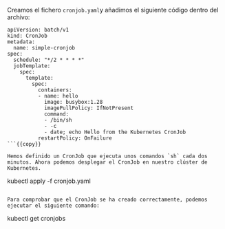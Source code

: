 Creamos el fichero `cronjob.yaml`y añadimos el siguiente código dentro del archivo:

```
apiVersion: batch/v1
kind: CronJob
metadata:
  name: simple-cronjob
spec:
  schedule: "*/2 * * * *"
  jobTemplate:
    spec:
      template:
        spec:
          containers:
          - name: hello
            image: busybox:1.28
            imagePullPolicy: IfNotPresent
            command:
            - /bin/sh
            - -c
            - date; echo Hello from the Kubernetes CronJob
          restartPolicy: OnFailure
```{{copy}}

Hemos definido un CronJob que ejecuta unos comandos `sh` cada dos minutos. Ahora podemos desplegar el CronJob en nuestro clúster de Kubernetes.

```
kubectl apply -f cronjob.yaml
```{{exec}}

Para comprobar que el CronJob se ha creado correctamente, podemos ejecutar el siguiente comando:

```
kubectl get cronjobs
```{{exec}}